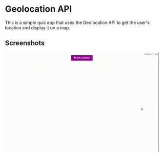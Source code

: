 # Geolocation API

This is a simple quiz app that uses the Geolocation API to get the user's location and display it on a map.

## Screenshots

![Geolocation API](./screenshot/location.gif)
